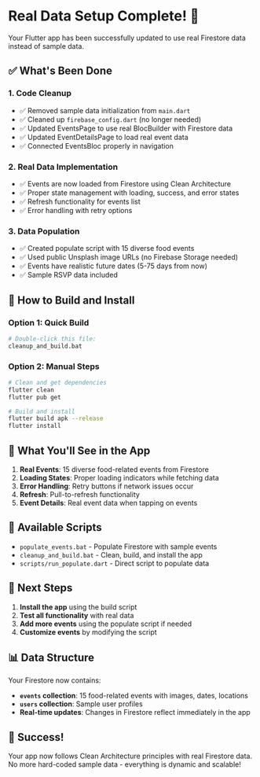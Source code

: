 # Real Data Setup Complete! 🎉

Your Flutter app has been successfully updated to use real Firestore data instead of sample data.

## ✅ What's Been Done

### 1. **Code Cleanup**
- ✅ Removed sample data initialization from `main.dart`
- ✅ Cleaned up `firebase_config.dart` (no longer needed)
- ✅ Updated EventsPage to use real BlocBuilder with Firestore data
- ✅ Updated EventDetailsPage to load real event data
- ✅ Connected EventsBloc properly in navigation

### 2. **Real Data Implementation**
- ✅ Events are now loaded from Firestore using Clean Architecture
- ✅ Proper state management with loading, success, and error states
- ✅ Refresh functionality for events list
- ✅ Error handling with retry options

### 3. **Data Population**
- ✅ Created populate script with 15 diverse food events
- ✅ Used public Unsplash image URLs (no Firebase Storage needed)
- ✅ Events have realistic future dates (5-75 days from now)
- ✅ Sample RSVP data included

## 🚀 How to Build and Install

### Option 1: Quick Build
```bash
# Double-click this file:
cleanup_and_build.bat
```

### Option 2: Manual Steps
```bash
# Clean and get dependencies
flutter clean
flutter pub get

# Build and install
flutter build apk --release
flutter install
```

## 📱 What You'll See in the App

1. **Real Events**: 15 diverse food-related events from Firestore
2. **Loading States**: Proper loading indicators while fetching data
3. **Error Handling**: Retry buttons if network issues occur
4. **Refresh**: Pull-to-refresh functionality
5. **Event Details**: Real event data when tapping on events

## 🔧 Available Scripts

- `populate_events.bat` - Populate Firestore with sample events
- `cleanup_and_build.bat` - Clean, build, and install the app
- `scripts/run_populate.dart` - Direct script to populate data

## 🎯 Next Steps

1. **Install the app** using the build script
2. **Test all functionality** with real data
3. **Add more events** using the populate script if needed
4. **Customize events** by modifying the script

## 📊 Data Structure

Your Firestore now contains:
- **`events` collection**: 15 food-related events with images, dates, locations
- **`users` collection**: Sample user profiles
- **Real-time updates**: Changes in Firestore reflect immediately in the app

## 🎉 Success!

Your app now follows Clean Architecture principles with real Firestore data. No more hard-coded sample data - everything is dynamic and scalable!
